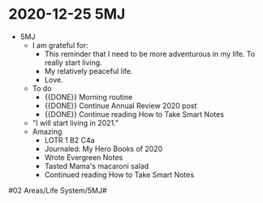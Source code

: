 # 2020-12-25 5MJ

- 5MJ
   - I am grateful for:
      - This reminder that I need to be more adventurous in my life. To really start living.
      - My relatively peaceful life.
      - Love.
   - To do
      - {{DONE}} Morning routine
      - {{DONE}} Continue Annual Review 2020 post
      - {{DONE}} Continue reading How to Take Smart Notes
   - "I will start living in 2021."
   - Amazing
      - LOTR 1 B2 C4a
      - Journaled: My Hero Books of 2020
      - Wrote Evergreen Notes
      - Tasted Mama's macaroni salad
      - Continued reading How to Take Smart Notes

\#02 Areas/Life System/5MJ#

